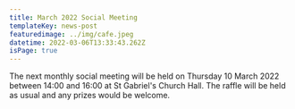 ```yaml
---
title: March 2022 Social Meeting 
templateKey: news-post
featuredimage: ../img/cafe.jpeg
datetime: 2022-03-06T13:33:43.262Z
isPage: true
---
```

The next monthly social meeting will be held on Thursday 10 March 2022 between 14:00 and 16:00 at St Gabriel's Church Hall. The raffle will be held as usual and any prizes would be welcome.